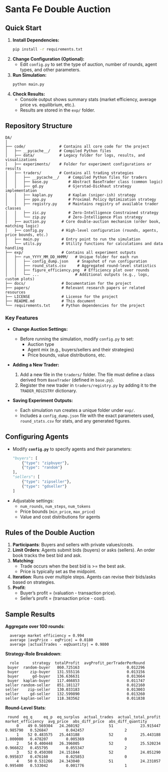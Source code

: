 # Santa Fe Double Auction

## Quick Start

1. **Install Dependencies:**
   ```bash
   pip install -r requirements.txt
   ```
2. **Change Configuration (Optional):**
   - Edit `config.py` to set the type of auction, number of rounds, agent types, and other parameters.
3. **Run Simulation:**
   ```bash
   python main.py
   ```
4. **Check Results:**
   - Console output shows summary stats (market efficiency, average price vs. equilibrium, etc.).
   - Results are stored in the `exp/` folder.

## Repository Structure

```
DA/
│
├── code/               # Contains all core code for the project
│   ├── __pycache__/    # Compiled Python files
│   ├── data/           # Legacy folder for logs, results, and visualizations
│   ├── experiments/    # Folder for experiment configurations or results
│   ├── traders/        # Contains all trading strategies
│   │   ├── __pycache__/    # Compiled Python files for traders
│   │   ├── base.py         # Abstract BaseTrader class (common logic)
│   │   ├── gd.py           # Gjerstad-Dickhaut strategy implementation
│   │   ├── kaplan.py       # Kaplan (sniper-ish) strategy
│   │   ├── ppo.py          # Proximal Policy Optimization strategy
│   │   ├── registry.py     # Maintains registry of available trader classes
│   │   ├── zic.py          # Zero-Intelligence Constrained strategy
│   │   └── zip.py          # Zero-Intelligence Plus strategy
│   ├── auction.py       # Core double-auction mechanism (order book, matching logic)
│   ├── config.py        # High-level configuration (rounds, agents, price bounds, etc.)
│   ├── main.py          # Entry point to run the simulation
│   └── utils.py         # Utility functions for calculations and data handling
├── exp/                 # Contains all experiment outputs
│   ├── run_YYYY_MM_DD_HHMM/   # Unique folder for each run
│   │   ├── config_dump.json    # Snapshot of run configuration
│   │   ├── round_stats.csv     # Aggregated round-level statistics
│   │   ├── figure_efficiency.png  # Efficiency plot over rounds
│   │   └── ...                # Additional outputs (e.g., logs, custom plots)
├── docs/                # Documentation for the project
├── papers/              # Relevant research papers or related resources
├── LICENSE              # License for the project
├── README.md            # This document
└── requirements.txt     # Python dependencies for the project
```

### Key Features

- **Change Auction Settings:**
  - Before running the simulation, modify `config.py` to set:
    - Auction type
    - Agent mix (e.g., buyers/sellers and their strategies)
    - Price bounds, value distributions, etc.

- **Adding a New Trader:**
  1. Add a new file in the `traders/` folder. The file must define a class derived from `BaseTrader` (defined in `base.py`).
  2. Register the new trader in `traders/registry.py` by adding it to the `TRADER_REGISTRY` dictionary.

- **Saving Experiment Outputs:**
  - Each simulation run creates a unique folder under `exp/`.
  - Includes a `config_dump.json` file with the exact parameters used, `round_stats.csv` for stats, and any generated figures.

## Configuring Agents

- Modify **`config.py`** to specify agents and their parameters:
  ```python
  "buyers": [
      {"type": "zipbuyer"},
      {"type": "random"}
  ],
  "sellers": [
      {"type": "zipseller"},
      {"type": "gdseller"}
  ]
  ```
- Adjustable settings:
  - `num_rounds`, `num_steps`, `num_tokens`
  - Price bounds (`min_price`, `max_price`)
  - Value and cost distributions for agents

## Rules of the Double Auction

1. **Participants**: Buyers and sellers with private values/costs.
2. **Limit Orders**: Agents submit bids (buyers) or asks (sellers). An order book tracks the best bid and ask.
3. **Matching**:
   - Trade occurs when the best bid is >= the best ask.
   - Price is typically set as the midpoint.
4. **Iteration**: Runs over multiple steps. Agents can revise their bids/asks based on strategies.
5. **Profit**:
   - Buyer’s profit = (valuation - transaction price).
   - Seller’s profit = (transaction price - cost).

## Sample Results

**Aggregate over 100 rounds**:
```
  average market efficiency = 0.994
  average |avgPrice - eqPrice| = 0.0180
  average |actualTrades - eqQuantity| = 0.9800
```

**Strategy-Role Breakdown**:
```
  role      strategy  totalProfit  avgProfit_perTraderPerRound
 buyer  random-buyer   860.725163                     0.012296
 buyer     zip-buyer   131.555116                     0.013156
 buyer      gd-buyer   136.636631                     0.013664
 buyer  kaplan-buyer   117.466853                     0.011747
seller random-seller   851.181127                     0.012160
seller    zip-seller   130.033183                     0.013003
seller     gd-seller   132.599890                     0.013260
seller kaplan-seller   118.383562                     0.011838
```

**Round-Level Stats**:
```
 round  eq_q     eq_p  eq_surplus  actual_trades  actual_total_profit  market_efficiency  avg_price  abs_diff_price  abs_diff_quantity
     0    49 0.569304   24.260192             51            23.915447           0.985790   0.526847        0.042457                  2
     1    52 0.483575   25.443188             52            25.443188           1.000000   0.478207        0.005369                  0
     2    54 0.400448   26.396005             52            25.520234           0.966822   0.455795        0.055347                  2
     3    52 0.450308   24.151844             52            24.051290           0.995837   0.476160        0.025853                  0
     4    50 0.531266   24.343040             51            24.231057           0.995400   0.533042        0.001776                  1
```

